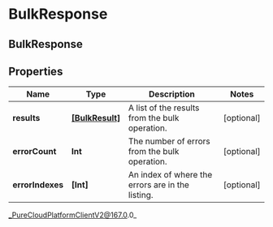 # BulkResponse

## BulkResponse

## Properties

|Name | Type | Description | Notes|
|------------ | ------------- | ------------- | -------------|
| **results** | [**[BulkResult]**]([BulkResult]) | A list of the results from the bulk operation. | [optional] |
| **errorCount** | **Int** | The number of errors from the bulk operation. | [optional] |
| **errorIndexes** | **[Int]** | An index of where the errors are in the listing. | [optional] |



_PureCloudPlatformClientV2@167.0.0_
